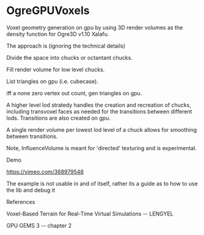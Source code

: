 # OgreGPUVoxels

Voxel geometry generation on gpu by using 3D render volumes as the density function for Ogre3D v1.10 Xalafu.

The approach is (ignoring the technical details)

Divide the space into chucks or octantant chucks.

Fill render volume for low level chucks.

List triangles on gpu (i.e. cubecase).

iff a none zero vertex out count, gen triangles on gpu.

A higher level lod stratedy handles the creation and recreation of chucks, including transvoxel faces as needed for the transitions between different lods. Transitions are also created on gpu.

A single render volume per lowest lod level of a chuck allows for smoothing between transitions.

Note, InfluenceVolume is meant for 'directed' texturing and is experimental.

Demo

https://vimeo.com/368979548

The example is not usable in and of itself, rather its a guide as to how to use the lib and debug it

References

Voxel-Based Terrain for Real-Time Virtual Simulations -- LENGYEL

GPU GEMS 3 -- chapter 2
